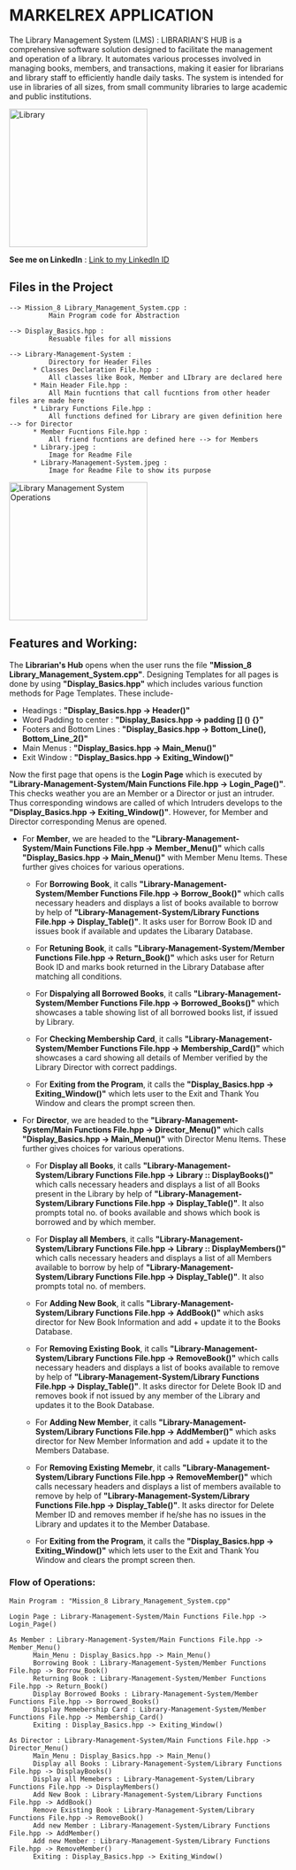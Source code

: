 # MARKELREX APPLICATION
The Library Management System (LMS) : LIBRARIAN'S HUB is a comprehensive software solution designed to facilitate the management and operation of a library. It automates various processes involved in managing books, members, and transactions, making it easier for librarians and library staff to efficiently handle daily tasks. The system is intended for use in libraries of all sizes, from small community libraries to large academic and public institutions.

<img src="Library-Management-System\Library.jpeg" alt="Library" height="250">

__See me on LinkedIn__ : [Link to my LinkedIn ID](https://www.linkedin.com/in/khajanbhatt/)

## Files in the Project

    --> Mission_8 Library_Management_System.cpp : 
              Main Program code for Abstraction 

    --> Display_Basics.hpp : 
              Resuable files for all missions

    --> Library-Management-System : 
              Directory for Header Files
          * Classes Declaration File.hpp : 
              All classes like Book, Member and LIbrary are declared here
          * Main Header File.hpp : 
              All Main fucntions that call fucntions from other header files are made here
          * Library Functions File.hpp : 
              All functions defined for Library are given definition here --> for Director
          * Member Fucntions File.hpp : 
              All friend fucntions are defined here --> for Members
          * Library.jpeg : 
              Image for Readme File
          * Library-Management-System.jpeg : 
              Image for Readme File to show its purpose

<img src="Library-Management-System\Library-Management-System.jpeg" alt="Library Management System Operations"  height="250">

## Features and Working:

  The __Librarian's Hub__ opens when the user runs the file __"Mission_8 Library_Management_System.cpp"__. Designing Templates for all pages is done by using __"Display_Basics.hpp"__ which includes various function methods for Page Templates. These include-
  
  - Headings : __"Display_Basics.hpp -> Header()"__
  - Word Padding to center : __"Display_Basics.hpp -> padding [] () {}"__
  - Footers and Bottom Lines : __"Display_Basics.hpp -> Bottom_Line(), Bottom_Line_2()"__
  - Main Menus : __"Display_Basics.hpp -> Main_Menu()"__
  - Exit Window : __"Display_Basics.hpp -> Exiting_Window()"__
  
  Now the first page that opens is the __Login Page__ which is executed by __"Library-Management-System/Main Functions File.hpp -> Login_Page()"__. This checks weather you are an Member or a Director or just an intruder. Thus corresponding windows are called of which Intruders develops to the __"Display_Basics.hpp -> Exiting_Window()"__. However, for Member and Director corresponding Menus are opened.

   - For __Member__, we are headed to the __"Library-Management-System/Main Functions File.hpp -> Member_Menu()"__ which calls __"Display_Basics.hpp -> Main_Menu()"__ with Member Menu Items. These further gives choices for various operations.

       - For __Borrowing Book__, it calls __"Library-Management-System/Member Functions File.hpp -> Borrow_Book()"__ which calls necessary headers and displays a list of books available to borrow by help of __"Library-Management-System/Library Functions File.hpp -> Display_Table()"__. It asks user for Borrow Book ID and issues book if available and updates the Libarary Database.

       - For __Retuning Book__, it calls __"Library-Management-System/Member Functions File.hpp -> Return_Book()"__ which asks user for Return Book ID and marks book returned in the Library Database after matching all conditions.

       - For __Dispalying all Borrowed Books__, it calls __"Library-Management-System/Member Functions File.hpp -> Borrowed_Books()"__ which showcases a table showing list of all borrowed books list, if issued by Library.

       - For __Checking Membership Card__, it calls __"Library-Management-System/Member Functions File.hpp -> Membership_Card()"__ which showcases a card showing all details of Member verified by the Library Director with correct paddings.

       - For __Exiting from the Program__, it calls the __"Display_Basics.hpp -> Exiting_Window()"__ which lets user to the Exit and Thank You Window and clears the prompt screen then.


   - For __Director__, we are headed to the __"Library-Management-System/Main Functions File.hpp -> Director_Menu()"__ which calls __"Display_Basics.hpp -> Main_Menu()"__ with Director Menu Items. These further gives choices for various operations.

       - For __Display all Books__, it calls __"Library-Management-System/Library Functions File.hpp -> Library :: DisplayBooks()"__ which calls necessary headers and displays a list of all Books present in the Library by help of __"Library-Management-System/Library Functions File.hpp -> Display_Table()"__. It also prompts total no. of books available and shows which book is borrowed and by which member.

      - For __Display all Members__, it calls __"Library-Management-System/Library Functions File.hpp -> Library :: DisplayMembers()"__ which calls necessary headers and displays a list of all Members available to borrow by help of __"Library-Management-System/Library Functions File.hpp -> Display_Table()"__. It also prompts total no. of members.

       - For __Adding New Book__, it calls __"Library-Management-System/Library Functions File.hpp -> AddBook()"__ which asks director for New Book Information and add + update it to the Books Database.

       - For __Removing Existing Book__, it calls __"Library-Management-System/Library Functions File.hpp -> RemoveBook()"__ which calls necessary headers and displays a list of books available to remove by help of __"Library-Management-System/Library Functions File.hpp -> Display_Table()"__. It asks director for Delete Book ID and removes book if not issued by any member of the Library and updates it to the Book Database.

       - For __Adding New Member__, it calls __"Library-Management-System/Library Functions File.hpp -> AddMember()"__ which asks director for New Member Information and add + update it to the Members Database.

       - For __Removing Existing Memebr__, it calls __"Library-Management-System/Library Functions File.hpp -> RemoveMember()"__ which calls necessary headers and displays a list of members available to remove by help of __"Library-Management-System/Library Functions File.hpp -> Display_Table()"__. It asks director for Delete Member ID and removes member if he/she has no issues in the Library and updates it to the Member Database.

       - For __Exiting from the Program__, it calls the __"Display_Basics.hpp -> Exiting_Window()"__ which lets user to the Exit and Thank You Window and clears the prompt screen then.

### Flow of Operations:
    Main Program : "Mission_8 Library_Management_System.cpp"

    Login Page : Library-Management-System/Main Functions File.hpp -> Login_Page()

    As Member : Library-Management-System/Main Functions File.hpp -> Member_Menu()
          Main_Menu : Display_Basics.hpp -> Main_Menu()
          Borrowing Book : Library-Management-System/Member Functions File.hpp -> Borrow_Book()
          Returning Book : Library-Management-System/Member Functions File.hpp -> Return_Book()
          Display Borrowed Books : Library-Management-System/Member Functions File.hpp -> Borrowed_Books()
          Display Memebership Card : Library-Management-System/Member Functions File.hpp -> Membership_Card()
          Exiting : Display_Basics.hpp -> Exiting_Window()

    As Director : Library-Management-System/Main Functions File.hpp -> Director_Menu() 
          Main_Menu : Display_Basics.hpp -> Main_Menu()
          Display all Books : Library-Management-System/Library Functions File.hpp -> DisplayBooks()
          Display all Memebers : Library-Management-System/Library Functions File.hpp -> DisplayMembers()
          Add New Book : Library-Management-System/Library Functions File.hpp -> AddBook()
          Remove Existing Book : Library-Management-System/Library Functions File.hpp -> RemoveBook()
          Add new Member : Library-Management-System/Library Functions File.hpp -> AddMember()
          Add new Member : Library-Management-System/Library Functions File.hpp -> RemoveMember()
          Exiting : Display_Basics.hpp -> Exiting_Window()
